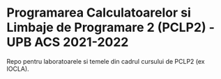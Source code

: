 # Programarea Calculatoarelor si Limbaje de Programare 2 (PCLP2) - UPB ACS 2021-2022
 
Repo pentru laboratoarele si temele din cadrul cursului de PCLP2 (ex IOCLA).
